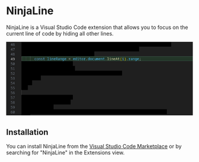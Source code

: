 # NinjaLine

NinjaLine is a Visual Studio Code extension that allows you to focus on the current line of code by hiding all other lines.

![Screenshot](./assets/images/screenshot.png)

## Installation

You can install NinjaLine from the [Visual Studio Code Marketplace](https://marketplace.visualstudio.com/items?itemName=myusername.ninjaline) or by searching for "NinjaLine" in the Extensions view.